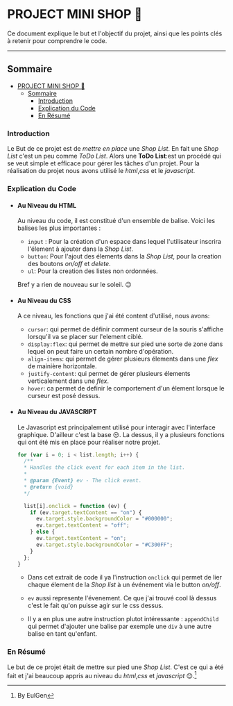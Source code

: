 # PROJECT MINI SHOP  👋

Ce document explique le but et l'objectif du projet, ainsi que les points clés à retenir pour comprendre le code.

---

## Sommaire

- [PROJECT MINI SHOP  👋](#project-mini-shop--)
  - [Sommaire](#sommaire)
    - [Introduction](#introduction)
    - [Explication du Code](#explication-du-code)
    - [En Résumé](#en-résumé)

### Introduction

  Le But de ce projet est de _mettre en place_ une _Shop List_. En fait une _Shop List_ c'est un peu comme _ToDo List_. Alors une **ToDo List**:est un procédé qui se veut simple et efficace pour gérer les tâches d'un projet.
  Pour la réalisation du projet nous avons utilisé le _html_,_css_ et le _javascript_.

### Explication du Code

- #### Au Niveau du HTML

  Au niveau du code, il est constitué d'un ensemble de balise.
  Voici les balises les plus importantes :

  - `input` : Pour la création d'un espace dans lequel l'utilisateur inscrira l'élement à ajouter dans la _Shop List_.
  - `button`: Pour l'ajout des élements dans la _Shop List_, pour la creation des boutons _on/off_ et _delete_.
  - `ul`: Pour la creation des listes non ordonnées.

  Bref y a rien de nouveau sur le soleil. 😉

- #### Au Niveau du CSS

  A ce niveau, les fonctions que j'ai été content d'utilisé, nous avons:

  - `cursor`: qui permet de définir comment curseur de la souris s'affiche lorsqu'il va se placer sur l'element ciblé.
  - `display:flex`: qui permet de mettre sur pied une sorte de zone dans lequel on peut faire un certain nombre d'opération.
  - `align-items`: qui permet de gérer plusieurs élements dans une _flex_ de mainière horizontale.
  - `justify-content`: qui permet de gérer plusieurs élements verticalement dans une _flex_.
  - `hover`: ca permet de definir le comportement d'un élement lorsque le curseur est posé dessus.

- #### Au Niveau du JAVASCRIPT

  Le Javascript est principalement utilisé pour interagir avec l'interface graphique. D'ailleur c'est la base 😒.
  La dessus, il y a plusieurs fonctions qui ont été mis en place pour réaliser notre projet.

  ``` javascript
  for (var i = 0; i < list.length; i++) {
    /**
    * Handles the click event for each item in the list.
    *
    * @param {Event} ev - The click event.
    * @return {void}
    */

    list[i].onclick = function (ev) {
      if (ev.target.textContent == "on") {
        ev.target.style.backgroundColor = "#000000";
        ev.target.textContent = "off";
      } else {
        ev.target.textContent = "on";
        ev.target.style.backgroundColor = "#C300FF";
      }
    };
  }
  ```

  - Dans cet extrait de code il ya l'instruction `onclick` qui permet de lier chaque élement de la _Shop list_ à un événement via le button _on/off_.

  - `ev` aussi represente l'évenement. Ce que j'ai trouvé cool là dessus c'est le fait qu'on puisse agir sur le css dessus.
  
  - Il y a en plus une autre instruction plutot intéressante : `appendChild` qui permet d'ajouter une balise par exemple une `div` à une autre balise en tant qu'enfant.

### En Résumé

  Le but de ce projet était de mettre sur pied une _Shop List_. C'est ce qui a été fait et j'ai beaucoup appris au niveau du _html_,_css_ et _javascript_ 😊.[^1]

[^1]: By EulGen
